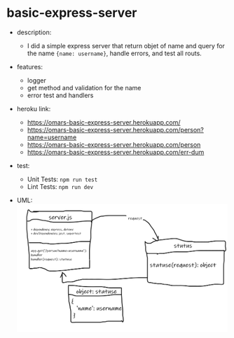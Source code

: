 # basic-express-server

- description:

  - I did a simple express server that return objet of name and query for the name `{name: username}`, handle errors, and test all routs.

- features:

  - logger
  - get method and validation for the name
  - error test and handlers

- heroku link:

  - https://omars-basic-express-server.herokuapp.com/
  - https://omars-basic-express-server.herokuapp.com/person?name=username
  - https://omars-basic-express-server.herokuapp.com/person
  - https://omars-basic-express-server.herokuapp.com/err-dum

- test:

  - Unit Tests: `npm run test`
  - Lint Tests: `npm run dev`

- UML:
  ![uml](Uml.png)
